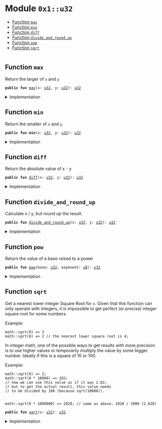 
<a name="0x1_u32"></a>

# Module `0x1::u32`



-  [Function `max`](#0x1_u32_max)
-  [Function `min`](#0x1_u32_min)
-  [Function `diff`](#0x1_u32_diff)
-  [Function `divide_and_round_up`](#0x1_u32_divide_and_round_up)
-  [Function `pow`](#0x1_u32_pow)
-  [Function `sqrt`](#0x1_u32_sqrt)


<pre><code></code></pre>



<a name="0x1_u32_max"></a>

## Function `max`

Return the larger of <code>x</code> and <code>y</code>


<pre><code><b>public</b> <b>fun</b> <a href="u32.md#0x1_u32_max">max</a>(x: <a href="u32.md#0x1_u32">u32</a>, y: <a href="u32.md#0x1_u32">u32</a>): <a href="u32.md#0x1_u32">u32</a>
</code></pre>



<details>
<summary>Implementation</summary>


<pre><code><b>public</b> <b>fun</b> <a href="u32.md#0x1_u32_max">max</a>(x: <a href="u32.md#0x1_u32">u32</a>, y: <a href="u32.md#0x1_u32">u32</a>): <a href="u32.md#0x1_u32">u32</a> {
    std::macros::num_max!(x, y)
}
</code></pre>



</details>

<a name="0x1_u32_min"></a>

## Function `min`

Return the smaller of <code>x</code> and <code>y</code>


<pre><code><b>public</b> <b>fun</b> <b>min</b>(x: <a href="u32.md#0x1_u32">u32</a>, y: <a href="u32.md#0x1_u32">u32</a>): <a href="u32.md#0x1_u32">u32</a>
</code></pre>



<details>
<summary>Implementation</summary>


<pre><code><b>public</b> <b>fun</b> <b>min</b>(x: <a href="u32.md#0x1_u32">u32</a>, y: <a href="u32.md#0x1_u32">u32</a>): <a href="u32.md#0x1_u32">u32</a> {
    std::macros::num_min!(x, y)
}
</code></pre>



</details>

<a name="0x1_u32_diff"></a>

## Function `diff`

Return the absolute value of x - y


<pre><code><b>public</b> <b>fun</b> <a href="u32.md#0x1_u32_diff">diff</a>(x: <a href="u32.md#0x1_u32">u32</a>, y: <a href="u32.md#0x1_u32">u32</a>): <a href="u32.md#0x1_u32">u32</a>
</code></pre>



<details>
<summary>Implementation</summary>


<pre><code><b>public</b> <b>fun</b> <a href="u32.md#0x1_u32_diff">diff</a>(x: <a href="u32.md#0x1_u32">u32</a>, y: <a href="u32.md#0x1_u32">u32</a>): <a href="u32.md#0x1_u32">u32</a> {
    std::macros::num_diff!(x, y)
}
</code></pre>



</details>

<a name="0x1_u32_divide_and_round_up"></a>

## Function `divide_and_round_up`

Calculate x / y, but round up the result.


<pre><code><b>public</b> <b>fun</b> <a href="u32.md#0x1_u32_divide_and_round_up">divide_and_round_up</a>(x: <a href="u32.md#0x1_u32">u32</a>, y: <a href="u32.md#0x1_u32">u32</a>): <a href="u32.md#0x1_u32">u32</a>
</code></pre>



<details>
<summary>Implementation</summary>


<pre><code><b>public</b> <b>fun</b> <a href="u32.md#0x1_u32_divide_and_round_up">divide_and_round_up</a>(x: <a href="u32.md#0x1_u32">u32</a>, y: <a href="u32.md#0x1_u32">u32</a>): <a href="u32.md#0x1_u32">u32</a> {
    std::macros::num_divide_and_round_up!(x, y)
}
</code></pre>



</details>

<a name="0x1_u32_pow"></a>

## Function `pow`

Return the value of a base raised to a power


<pre><code><b>public</b> <b>fun</b> <a href="u32.md#0x1_u32_pow">pow</a>(base: <a href="u32.md#0x1_u32">u32</a>, exponent: <a href="u8.md#0x1_u8">u8</a>): <a href="u32.md#0x1_u32">u32</a>
</code></pre>



<details>
<summary>Implementation</summary>


<pre><code><b>public</b> <b>fun</b> <a href="u32.md#0x1_u32_pow">pow</a>(base: <a href="u32.md#0x1_u32">u32</a>, exponent: <a href="u8.md#0x1_u8">u8</a>): <a href="u32.md#0x1_u32">u32</a> {
    std::macros::num_pow!(base, exponent)
}
</code></pre>



</details>

<a name="0x1_u32_sqrt"></a>

## Function `sqrt`

Get a nearest lower integer Square Root for <code>x</code>. Given that this
function can only operate with integers, it is impossible
to get perfect (or precise) integer square root for some numbers.

Example:
```
math::sqrt(9) => 3
math::sqrt(8) => 2 // the nearest lower square root is 4;
```

In integer math, one of the possible ways to get results with more
precision is to use higher values or temporarily multiply the
value by some bigger number. Ideally if this is a square of 10 or 100.

Example:
```
math::sqrt(8) => 2;
math::sqrt(8 * 10000) => 282;
// now we can use this value as if it was 2.82;
// but to get the actual result, this value needs
// to be divided by 100 (because sqrt(10000)).


math::sqrt(8 * 1000000) => 2828; // same as above, 2828 / 1000 (2.828)
```


<pre><code><b>public</b> <b>fun</b> <a href="u32.md#0x1_u32_sqrt">sqrt</a>(x: <a href="u32.md#0x1_u32">u32</a>): <a href="u32.md#0x1_u32">u32</a>
</code></pre>



<details>
<summary>Implementation</summary>


<pre><code><b>public</b> <b>fun</b> <a href="u32.md#0x1_u32_sqrt">sqrt</a>(x: <a href="u32.md#0x1_u32">u32</a>): <a href="u32.md#0x1_u32">u32</a> {
    std::macros::num_sqrt!&lt;<a href="u32.md#0x1_u32">u32</a>, <a href="u64.md#0x1_u64">u64</a>&gt;(x, 32)
}
</code></pre>



</details>


[//]: # ("File containing references which can be used from documentation")
